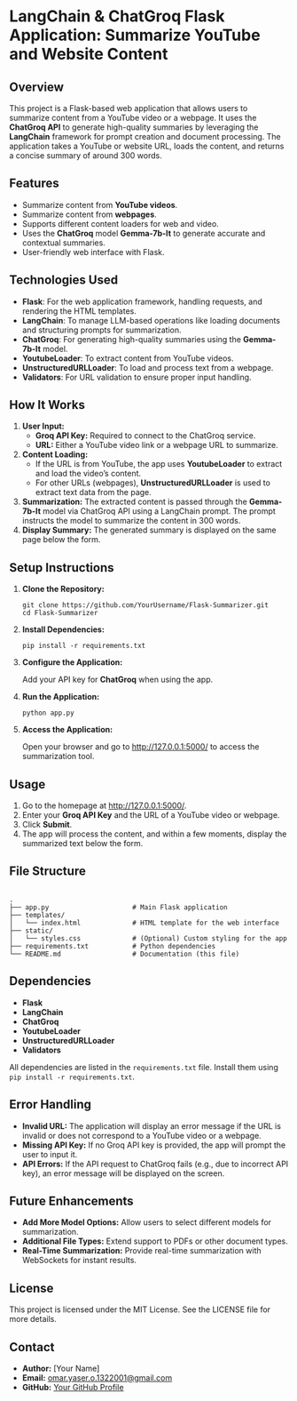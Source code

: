 <!DOCTYPE html>
<html lang="en">
<head>
    <meta charset="UTF-8">
    <meta name="viewport" content="width=device-width, initial-scale=1.0">
  
</head>
<body>

<h1>LangChain & ChatGroq Flask Application: Summarize YouTube and Website Content</h1>

<h2>Overview</h2>
<p>This project is a Flask-based web application that allows users to summarize content from a YouTube video or a webpage. It uses the <strong>ChatGroq API</strong> to generate high-quality summaries by leveraging the <strong>LangChain</strong> framework for prompt creation and document processing. The application takes a YouTube or website URL, loads the content, and returns a concise summary of around 300 words.</p>

<h2>Features</h2>
<ul>
    <li>Summarize content from <strong>YouTube videos</strong>.</li>
    <li>Summarize content from <strong>webpages</strong>.</li>
    <li>Supports different content loaders for web and video.</li>
    <li>Uses the <strong>ChatGroq</strong> model <strong>Gemma-7b-It</strong> to generate accurate and contextual summaries.</li>
    <li>User-friendly web interface with Flask.</li>
</ul>

<h2>Technologies Used</h2>
<ul>
    <li><strong>Flask</strong>: For the web application framework, handling requests, and rendering the HTML templates.</li>
    <li><strong>LangChain</strong>: To manage LLM-based operations like loading documents and structuring prompts for summarization.</li>
    <li><strong>ChatGroq</strong>: For generating high-quality summaries using the <strong>Gemma-7b-It</strong> model.</li>
    <li><strong>YoutubeLoader</strong>: To extract content from YouTube videos.</li>
    <li><strong>UnstructuredURLLoader</strong>: To load and process text from a webpage.</li>
    <li><strong>Validators</strong>: For URL validation to ensure proper input handling.</li>
</ul>

<h2>How It Works</h2>
<ol>
    <li><strong>User Input:</strong>
        <ul>
            <li><strong>Groq API Key:</strong> Required to connect to the ChatGroq service.</li>
            <li><strong>URL:</strong> Either a YouTube video link or a webpage URL to summarize.</li>
        </ul>
    </li>
    <li><strong>Content Loading:</strong>
        <ul>
            <li>If the URL is from YouTube, the app uses <strong>YoutubeLoader</strong> to extract and load the video’s content.</li>
            <li>For other URLs (webpages), <strong>UnstructuredURLLoader</strong> is used to extract text data from the page.</li>
        </ul>
    </li>
    <li><strong>Summarization:</strong> The extracted content is passed through the <strong>Gemma-7b-It</strong> model via ChatGroq API using a LangChain prompt. The prompt instructs the model to summarize the content in 300 words.</li>
    <li><strong>Display Summary:</strong> The generated summary is displayed on the same page below the form.</li>
</ol>

<h2>Setup Instructions</h2>
<ol>
    <li><strong>Clone the Repository:</strong>
        <pre><code>git clone https://github.com/YourUsername/Flask-Summarizer.git
cd Flask-Summarizer</code></pre>
    </li>
    <li><strong>Install Dependencies:</strong>
        <pre><code>pip install -r requirements.txt</code></pre>
    </li>
    <li><strong>Configure the Application:</strong>
        <p>Add your API key for <strong>ChatGroq</strong> when using the app.</p>
    </li>
    <li><strong>Run the Application:</strong>
        <pre><code>python app.py</code></pre>
    </li>
    <li><strong>Access the Application:</strong>
        <p>Open your browser and go to <a href="http://127.0.0.1:5000/">http://127.0.0.1:5000/</a> to access the summarization tool.</p>
    </li>
</ol>

<h2>Usage</h2>
<ol>
    <li>Go to the homepage at <a href="http://127.0.0.1:5000/">http://127.0.0.1:5000/</a>.</li>
    <li>Enter your <strong>Groq API Key</strong> and the URL of a YouTube video or webpage.</li>
    <li>Click <strong>Submit</strong>.</li>
    <li>The app will process the content, and within a few moments, display the summarized text below the form.</li>
</ol>

<h2>File Structure</h2>
<pre><code>
.
├── app.py                     # Main Flask application
├── templates/
│   └── index.html             # HTML template for the web interface
├── static/
│   └── styles.css             # (Optional) Custom styling for the app
├── requirements.txt           # Python dependencies
└── README.md                  # Documentation (this file)
</code></pre>

<h2>Dependencies</h2>
<ul>
    <li><strong>Flask</strong></li>
    <li><strong>LangChain</strong></li>
    <li><strong>ChatGroq</strong></li>
    <li><strong>YoutubeLoader</strong></li>
    <li><strong>UnstructuredURLLoader</strong></li>
    <li><strong>Validators</strong></li>
</ul>
<p>All dependencies are listed in the <code>requirements.txt</code> file. Install them using <code>pip install -r requirements.txt</code>.</p>

<h2>Error Handling</h2>
<ul>
    <li><strong>Invalid URL:</strong> The application will display an error message if the URL is invalid or does not correspond to a YouTube video or a webpage.</li>
    <li><strong>Missing API Key:</strong> If no Groq API key is provided, the app will prompt the user to input it.</li>
    <li><strong>API Errors:</strong> If the API request to ChatGroq fails (e.g., due to incorrect API key), an error message will be displayed on the screen.</li>
</ul>

<h2>Future Enhancements</h2>
<ul>
    <li><strong>Add More Model Options:</strong> Allow users to select different models for summarization.</li>
    <li><strong>Additional File Types:</strong> Extend support to PDFs or other document types.</li>
    <li><strong>Real-Time Summarization:</strong> Provide real-time summarization with WebSockets for instant results.</li>
</ul>

<h2>License</h2>
<p>This project is licensed under the MIT License. See the LICENSE file for more details.</p>

<h2>Contact</h2>
<ul>
    <li><strong>Author:</strong> [Your Name]</li>
    <li><strong>Email:</strong> <a href="mailto:omar.yaser.o.1322001@gmail.com">omar.yaser.o.1322001@gmail.com</a></li>
    <li><strong>GitHub:</strong> <a href="https://github.com/OmarAbdelhamidAly/">Your GitHub Profile</a></li>
</ul>

</body>
</html>
